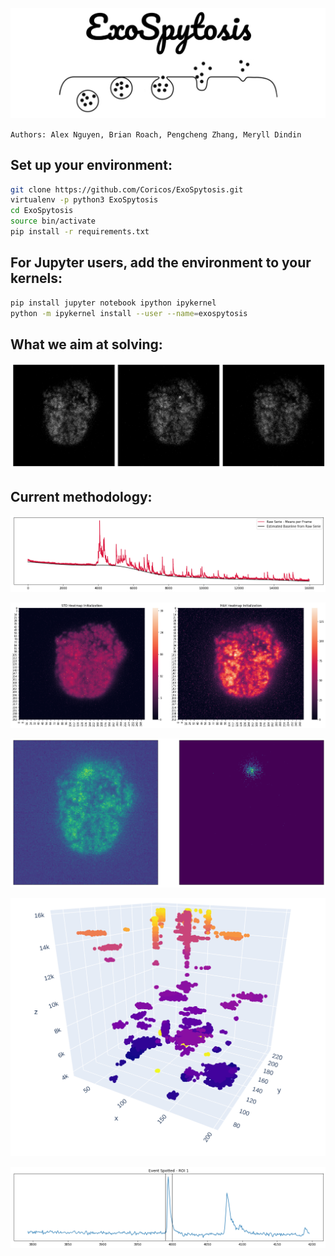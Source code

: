 ![LOGO](./assets/exospytosis-logo.png)

`Authors: Alex Nguyen, Brian Roach, Pengcheng Zhang, Meryll Dindin`

## Set up your environment:

```bash
git clone https://github.com/Coricos/ExoSpytosis.git
virtualenv -p python3 ExoSpytosis
cd ExoSpytosis
source bin/activate
pip install -r requirements.txt
```

## For Jupyter users, add the environment to your kernels:

```bash
pip install jupyter notebook ipython ipykernel
python -m ipykernel install --user --name=exospytosis
```

## What we aim at solving:

![LOGO](./assets/event-spotting.png)

## Current methodology:

![LOGO](./assets/baseline-removal.png)

![LOGO](./assets/initialization.png)

![LOGO](./assets/background-removal.png)

![LOGO](./assets/general-events.png)

![LOGO](./assets/roi-example.png)